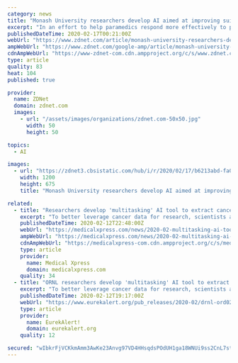 ```yaml
---
category: news
title: "Monash University researchers develop AI aimed at improving suicide prevention"
excerpt: "In an effort to help paramedics respond more effectively to potential suicides in Australia, researchers from Monash University and Turning Point, a national addiction treatment centre, are using artificial intelligence (AI) to streamline how relevant ambulance data is filtered and categorised. The AI project, which received a AU$1.2 million ..."
publishedDateTime: 2020-02-17T00:21:00Z
webUrl: "https://www.zdnet.com/article/monash-university-researchers-develop-ai-aimed-at-improving-suicide-prevention/"
ampWebUrl: "https://www.zdnet.com/google-amp/article/monash-university-researchers-develop-ai-aimed-at-improving-suicide-prevention/"
cdnAmpWebUrl: "https://www-zdnet-com.cdn.ampproject.org/c/s/www.zdnet.com/google-amp/article/monash-university-researchers-develop-ai-aimed-at-improving-suicide-prevention/"
type: article
quality: 83
heat: 104
published: true

provider:
  name: ZDNet
  domain: zdnet.com
  images:
    - url: "/assets/images/organizations/zdnet.com-50x50.jpg"
      width: 50
      height: 50

topics:
  - AI

images:
  - url: "https://zdnet3.cbsistatic.com/hub/i/r/2020/02/17/b6213abd-fa0f-464c-9980-616c43d989c6/thumbnail/1200x675/71d46fb343b28e5a5692484319d19257/idf-collage.jpg"
    width: 1200
    height: 675
    title: "Monash University researchers develop AI aimed at improving suicide prevention"

related:
  - title: "Researchers develop 'multitasking' AI tool to extract cancer data in record time"
    excerpt: "To better leverage cancer data for research, scientists at ORNL are developing an artificial intelligence-based natural language processing tool to improve information extraction from textual pathology reports. The project is part of a DOE-National Cancer Institute collaboration known as the Joint Design of Advanced Computing Solutions for ..."
    publishedDateTime: 2020-02-12T22:48:00Z
    webUrl: "https://medicalxpress.com/news/2020-02-multitasking-ai-tool-cancer.html"
    ampWebUrl: "https://medicalxpress.com/news/2020-02-multitasking-ai-tool-cancer.amp"
    cdnAmpWebUrl: "https://medicalxpress-com.cdn.ampproject.org/c/s/medicalxpress.com/news/2020-02-multitasking-ai-tool-cancer.amp"
    type: article
    provider:
      name: Medical Xpress
      domain: medicalxpress.com
    quality: 34
  - title: "ORNL researchers develop 'multitasking' AI tool to extract cancer data in record time"
    excerpt: "To better leverage cancer data for research, scientists at ORNL are developing an artificial intelligence-based natural language processing tool to improve information extraction from textual pathology reports. The project is part of a DOE-National Cancer Institute collaboration known as the Joint Design of Advanced Computing Solutions for ..."
    publishedDateTime: 2020-02-12T19:17:00Z
    webUrl: "https://www.eurekalert.org/pub_releases/2020-02/drnl-ord021220.php"
    type: article
    provider:
      name: EurekAlert!
      domain: eurekalert.org
    quality: 12

secured: "wIbkrFjVCKkmAmm3AwKe23Anvg97VD4HHsqdsPOdUH1ga18WNUi9ss2CnL7sthJ66jWcNdfuQ/zaNQLMHVFO+eJhJyaiWm1623kShFudJd60JLjWz8KWVqaF5/ReWSiE4T1uYY5qKllYTJntOdbD/QJk4duDM/MFTJG187z8zHf8ytbAbZGlA/D4aAfhz4qnNhrvh7qDxnY7b+kEHLeQPvZvGOKSBArmW4SBz+L1AXwcFm8It55QSL0NsOPLb8mDXFWrwogZucoCDyCPo9M4Xtlfh6j2Q1Svx0ijQ5GQVp0PWawH5DM+z+Ss4+C5UAuSY7VeolnMMV4+bnnEGtvPFbv+qI6oWoH33Ew3qnodpn4IwrT4GkWYUdG/S9DB/6ziCOyyAUS+Ld4VhHtOENRua8JYWkmShRG0+IAztTvfAm8ufo9/IHYPFkNsVz9akhbgr4ivhr8M2hgkOwz/J34I4gsp2X7N6irjUN9kCQG+Txs=;zaMUZXZ7bTWBpbtSqTB5wQ=="
---
```


